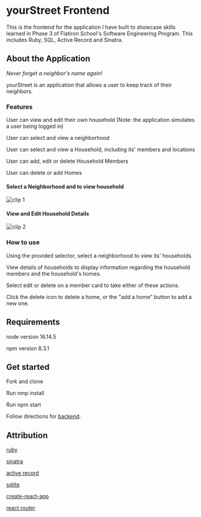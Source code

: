 # yourStreet Frontend
This is the frontend for the application I have built to
showcase skills learned in Phase 3 of Flatiron School's Software Engineering Program. This includes Ruby, SQL, Active Record and Sinatra. 

## About the Application
<em>Never forget a neighbor's name again!</em>

yourStreet is an application that allows a user to keep track of their neighbors.




### Features
User can view and edit their own household
(Note: the application simulates a user being logged in)

User can select and view a neighborhood

User can select and view a Household, including its' members and locations

User can add, edit or delete Household Members

User can delete or add Homes

#### Select a Neighborhood and to view household
![clip 1]()

#### View and Edit Household Details
![clip 2]()


### How to use
Using the provided selector, select a neighborhood to view its' households.

View details of households to display information regarding the household members
and the household's homes.

Select edit or delete on a member card to take either of these actions.

Click the delete icon to delete a home, or the "add a home" button to add a new one.


## Requirements
 node version 16.14.5

 npm version 8.3.1

## Get started
Fork and clone

Run nmp install

Run npm start

Follow directions for [backend](https://github.com/mariareedstrom/phase-3-sinatra-react-project).

## Attribution

[ruby](https://www.ruby-lang.org/en/)

[sinatra](https://github.com/sinatra/sinatra)

[active record](https://guides.rubyonrails.org/active_record_basics.html)

[sqlite](https://www.sqlite.org/index.html)

[create-react-app](https://create-react-app.dev/)

[react router](https://reactrouter.com/)




 